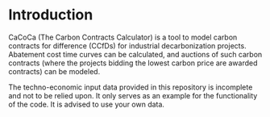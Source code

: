 # Introduction

CaCoCa (The Carbon Contracts Calculator) is a tool to model carbon contracts for difference (CCfDs) for industrial decarbonization projects. Abatement cost time curves can be calculated, and auctions of such carbon contracts (where the projects bidding the lowest carbon price are awarded contracts) can be modeled.

The techno-economic input data provided in this repository is incomplete and not to be relied upon. It only serves as an example for the functionality of the code. It is advised to use your own data.
